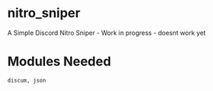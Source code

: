 # nitro_sniper
A Simple Discord Nitro Sniper - Work in progress - doesnt work yet

# Modules Needed
```discum, json```
